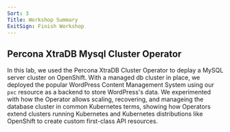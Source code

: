 ```yaml
---
Sort: 3
Title: Workshop Summary
ExitSign: Finish Workshop
---
```


## Percona XtraDB Mysql Cluster Operator

In this lab, we used the Percona XtraDB Cluster Operator to deplay a MySQL server cluster on OpenShift. With a managed db cluster in place, we deployed the popular WordPress Content Management System using our `pxc` resource as a backend to store WordPress's data. We experimented with how the Operator allows scaling, recovering, and manageing the database cluster in common Kubernetes terms, showing how Operators extend clusters running Kubernetes and Kubernetes distributions like OpenShift to create custom first-class API resources.
